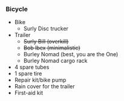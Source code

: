 ### Bicycle
*   Bike
    *   Surly Disc trucker
*   Trailer
    *	~~Surly Bill (overkill)~~
    *   ~~Bob Ibex (minimalistic)~~
    *   Burley Nomad (best, you are the One)
    *   Burley Nomad cargo rack
*	4 spare tubes
*   1 spare tire
*	Repair kit/bike pump
*	Rain cover for the trailer
*   First-aid kit
